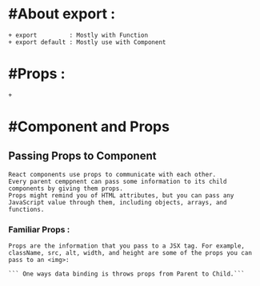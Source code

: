 # #About export :
    + export         : Mostly with Function 
    + export default : Mostly use with Component

# #Props : 
    + 

# #Component and Props 
## Passing Props to Component
    React components use props to communicate with each other.
    Every parent cemppnent can pass some information to its child       components by giving them props.
    Props might remind you of HTML attributes, but you can pass any JavaScript value through them, including objects, arrays, and functions.
    
### Familiar Props :
    Props are the information that you pass to a JSX tag. For example, className, src, alt, width, and height are some of the props you can pass to an <img>:

    ``` One ways data binding is throws props from Parent to Child.```
    




    



 
